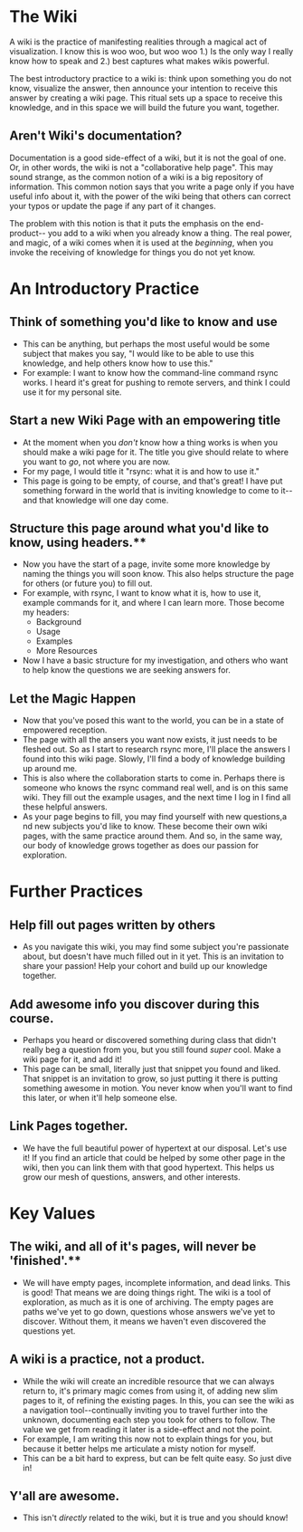 <!-- TITLE: An Introductiont to Wiki -->
<!-- SUBTITLE: Wiki as a practice and not just a thing! -->

# The Wiki 
A wiki is the practice of manifesting realities through a magical act of visualization.  I know this is woo woo, but woo woo 
  1.) Is the only way I really know how to speak and 
  2.) best captures what makes wikis powerful.

The best introductory practice to a wiki is: think upon something you do not know, visualize the answer, then announce your intention to receive this answer by creating a wiki page.  This ritual sets up a space to receive this knowledge, and in this space we will build the future you want, together.

## Aren't Wiki's documentation?

Documentation is a good side-effect of a wiki, but it is not the goal of one. Or, in other words, the wiki is not a "collaborative help page".  This may sound strange, as the common notion of a wiki is a big repository of information.  This common notion says that you write a page only if you have useful info about it, with the power of the wiki being that others can correct your typos or update the page if any part of it changes.

The problem with this notion is that it puts the emphasis on the end-product-- you add to a wiki when you already know a thing.  The real power, and magic, of a wiki comes when it is used at the _beginning_, when you invoke the receiving of knowledge for things you do not yet know.

# An Introductory Practice

## Think of something you'd like to know and use
*   This can be anything, but perhaps the most useful would be some subject that makes you say, "I would like to be able to use this knowledge, and help others know how to use this." 
*   For example: I want to know how the command-line command rsync works.  I heard it's great for pushing to remote servers, and think I could use it for my personal site.
## Start a new Wiki Page with an empowering title
*   At the moment when you _don't_ know how a thing works is when you should make a wiki page for it.  The title you give should relate to where you want to _go_, not where you are now.
*   For my page, I would title it "rsync: what it is and how to use it."
*   This page is going to be empty, of course, and that's great!  I have put something forward in the world that is inviting knowledge to come to it--and that knowledge will one day come.
## Structure this page around what you'd like to know, using headers.**
* Now you have the start of a page, invite some more knowledge by naming the things you will soon know.  This also helps structure the page for others (or future you) to fill out.
* For example, with rsync, I want to know what it is, how to use it, example commands for it, and where I can learn more.  Those become my headers:
	* Background
	* Usage
	* Examples
	* More Resources
* Now I have a basic structure for my investigation, and others who want to help know the questions we are seeking answers for.
## Let the Magic Happen
*  Now that you've posed this want to the world, you can be in a state of empowered reception.
*  The page with all the ansers you want now exists, it just needs to be fleshed out.  So as I start to research rsync more, I'll place the answers I found into this wiki page.  Slowly, I'll find a body of knowledge building up around me.
*  This is also where the collaboration starts to come in.  Perhaps there is someone who knows the rsync command real well, and is on this same wiki.  They fill out the example usages, and the next time I log in I find all these helpful answers.
*  As your page begins to fill, you may find yourself with new questions,a nd new subjects you'd like to know.  These become their own wiki pages, with the same practice around them.  And so, in the same way, our body of knowledge grows together as does our passion for exploration.

# Further Practices
## Help fill out pages written by others
* As you navigate this wiki, you may find some subject you're passionate about, but doesn't have much filled out in it yet.  This is an invitation to share your passion!  Help your cohort and build up our knowledge together.
## Add awesome info you discover during this course.
*   Perhaps you heard or discovered something during class that didn't really beg a question from you, but you still found _super_ cool.  Make a wiki page for it, and add it!  
*   This page can be small, literally just that snippet you found and liked.  That snippet is an invitation to grow, so just putting it there is putting something awesome in motion.  You never know when you'll want to find this later, or when it'll help someone else.
## Link Pages together.
*  We have the full beautiful power of hypertext at our disposal.  Let's use it!  If you find an article that could be helped by some other page in the wiki, then you can link them with that good hypertext.  This helps us grow our mesh of questions, answers, and other interests.

# Key Values
## The wiki, and all of it's pages, will never be 'finished'.**
*  We will have empty pages, incomplete information, and dead links.  This is good!  That means we are doing things right.  The wiki is a tool of exploration, as much as it is one of archiving.  The empty pages are paths we've yet to go down, questions whose answers we've yet to discover.  Without them, it means we haven't even discovered the questions yet.
## A wiki is a practice, not a product.
*   While the wiki will create an incredible resource that we can always return to, it's primary magic comes from using it, of adding new slim pages to it, of refining the existing pages.  In this, you can see the wiki as a navigation tool--continually inviting you to travel further into the unknown, documenting each step you took for others to follow.  The value we get from reading it later is a side-effect and not the point.
*   For example, I am writing this now not to explain things for you, but because it better helps me articulate a misty notion for myself.
*   This can be a bit hard to express, but can be felt quite easy. So just dive in!
## Y'all are awesome.
* This isn't _directly_ related to the wiki, but it is true and you should know! 

